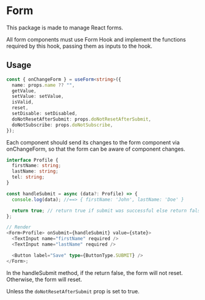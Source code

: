 # Form

This package is made to manage React forms.

All form components must use Form Hook and implement the functions required by this hook, passing them as inputs to the hook.

## Usage

```typescript
const { onChangeForm } = useForm<string>({
  name: props.name ?? "",
  getValue,
  setValue: setValue,
  isValid,
  reset,
  setDisable: setDisabled,
  doNotResetAfterSubmit: props.doNotResetAfterSubmit,
  doNotSubscribe: props.doNotSubscribe,
});
```

Each component should send its changes to the form component via onChangeForm, so that the form can be aware of component changes.

```typescript
interface Profile {
  firstName: string;
  lastName: string;
  tel: string;
}

const handleSubmit = async (data?: Profile) => {
  console.log(data); //==> { firstName: 'John', lastName: 'Doe' }

  return true; // return true if submit was successful else return false
};

// Render
<Form<Profile> onSubmit={handleSubmit} value={state}>
  <TextInput name="firstName" required />
  <TextInput name="lastName" required />

  <Button label="Save" type={ButtonType.SUBMIT} />
</Form>;
```

In the handleSubmit method, if the return false, the form will not reset. Otherwise, the form will reset.‍

Unless the `doNotResetAfterSubmit` prop is set to true.
